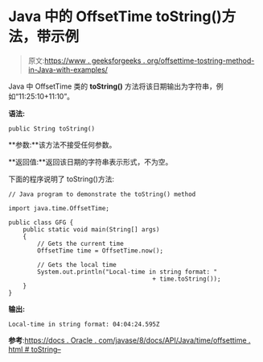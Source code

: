 # Java 中的 OffsetTime toString()方法，带示例

> 原文:[https://www . geeksforgeeks . org/offsettime-tostring-method-in-Java-with-examples/](https://www.geeksforgeeks.org/offsettime-tostring-method-in-java-with-examples/)

Java 中 OffsetTime 类的 **toString()** 方法将该日期输出为字符串，例如“11:25:10+11:10”。

**语法:**

```
public String toString()

```

**参数:**该方法不接受任何参数。

**返回值:**返回该日期的字符串表示形式，不为空。

下面的程序说明了 toString()方法:

```
// Java program to demonstrate the toString() method

import java.time.OffsetTime;

public class GFG {
    public static void main(String[] args)
    {
        // Gets the current time
        OffsetTime time = OffsetTime.now();

        // Gets the local time
        System.out.println("Local-time in string format: " 
                                        + time.toString());
    }
}
```

**输出:**

```
Local-time in string format: 04:04:24.595Z

```

**参考**:[https://docs . Oracle . com/javase/8/docs/API/Java/time/offsettime . html # toString–](https://docs.oracle.com/javase/8/docs/api/java/time/OffsetTime.html#toString--)